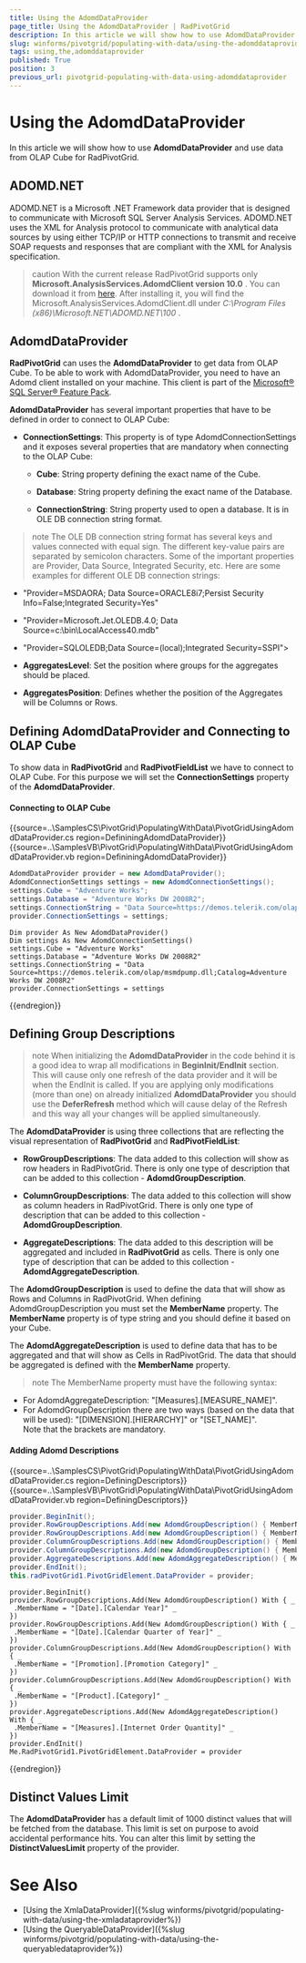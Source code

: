 ```yaml
---
title: Using the AdomdDataProvider
page_title: Using the AdomdDataProvider | RadPivotGrid
description: In this article we will show how to use AdomdDataProvider and use data from OLAP Cube for RadPivotGrid.
slug: winforms/pivotgrid/populating-with-data/using-the-adomddataprovider
tags: using,the,adomddataprovider
published: True
position: 3
previous_url: pivotgrid-populating-with-data-using-adomddataprovider
---
```


# Using the AdomdDataProvider

In this article we will show how to use **AdomdDataProvider** and use data from OLAP Cube for RadPivotGrid.

## ADOMD.NET

ADOMD.NET is a Microsoft .NET Framework data provider that is designed to communicate with Microsoft SQL Server Analysis Services. ADOMD.NET uses the XML for Analysis protocol to communicate with analytical data sources by using either TCP/IP or HTTP connections to transmit and receive SOAP requests and responses that are compliant with the XML for Analysis specification.

>caution With the current release RadPivotGrid supports only __Microsoft.AnalysisServices.AdomdClient version 10.0__ . You can download it from [here](http://www.microsoft.com/en-us/download/details.aspx?id=30440). After installing it, you will find the Microsoft.AnalysisServices.AdomdClient.dll under *C:\Program Files (x86)\Microsoft.NET\ADOMD.NET\100* .
>

## AdomdDataProvider

**RadPivotGrid** can uses the **AdomdDataProvider** to get data from OLAP Cube.  To be able to work with AdomdDataProvider, you need to have an Adomd client installed on your machine. This client is part of the [Microsoft® SQL Server® Feature Pack](http://www.microsoft.com/en-us/download/details.aspx?id=30440).

**AdomdDataProvider** has several important properties that have to be defined in order to connect to OLAP Cube: 

* __ConnectionSettings__: This property is of type AdomdConnectionSettings and it exposes several properties that are mandatory when connecting to the OLAP Cube:

  * __Cube__: String property defining the exact name of the Cube.

  * __Database__: String property defining the exact name of the Database.

  * __ConnectionString__: String property used to open a database. It is in OLE DB connection string format.

>note The OLE DB connection string format has several keys and values connected with equal sign. The different key-value pairs are separated by semicolon characters. Some of the important properties are Provider, Data Source, Integrated Security, etc. Here are some examples for different OLE DB connection strings:
>
* "Provider=MSDAORA; Data Source=ORACLE8i7;Persist Security Info=False;Integrated Security=Yes"
* "Provider=Microsoft.Jet.OLEDB.4.0; Data Source=c:\bin\LocalAccess40.mdb"
* "Provider=SQLOLEDB;Data Source=(local);Integrated Security=SSPI">

* __AggregatesLevel__: Set the position where groups for the aggregates should be placed.

* __AggregatesPosition__: Defines whether the position of the Aggregates will be Columns or Rows.

## Defining AdomdDataProvider and Connecting to OLAP Cube

To show data in **RadPivotGrid** and **RadPivotFieldList** we have to connect to OLAP Cube. For this purpose we will set the **ConnectionSettings** property of the **AdomdDataProvider**.

#### Connecting to OLAP Cube

{{source=..\SamplesCS\PivotGrid\PopulatingWithData\PivotGridUsingAdomdDataProvider.cs region=DefininingAdomdDataProvider}} 
{{source=..\SamplesVB\PivotGrid\PopulatingWithData\PivotGridUsingAdomdDataProvider.vb region=DefininingAdomdDataProvider}} 

````C#
AdomdDataProvider provider = new AdomdDataProvider();
AdomdConnectionSettings settings = new AdomdConnectionSettings();
settings.Cube = "Adventure Works";
settings.Database = "Adventure Works DW 2008R2";
settings.ConnectionString = "Data Source=https://demos.telerik.com/olap/msmdpump.dll;Catalog=Adventure Works DW 2008R2";
provider.ConnectionSettings = settings;

````
````VB.NET
Dim provider As New AdomdDataProvider()
Dim settings As New AdomdConnectionSettings()
settings.Cube = "Adventure Works"
settings.Database = "Adventure Works DW 2008R2"
settings.ConnectionString = "Data Source=https://demos.telerik.com/olap/msmdpump.dll;Catalog=Adventure Works DW 2008R2"
provider.ConnectionSettings = settings

````

{{endregion}}

## Defining Group Descriptions

>note When initializing the **AdomdDataProvider** in the code behind it is a good idea to wrap all modifications in **BeginInit/EndInit** section. This will cause only one refresh of the data provider and it will be when the EndInit is called. If you are applying only modifications (more than one) on already initialized **AdomdDataProvider** you should use the **DeferRefresh** method which will cause delay of the Refresh and this way all your changes will be applied simultaneously.
>

The **AdomdDataProvider** is using three collections that are reflecting the visual representation of **RadPivotGrid** and **RadPivotFieldList**:

* __RowGroupDescriptions__: The data added to this collection will show as row headers in RadPivotGrid. There is only one type of description that can be added to this collection - **AdomdGroupDescription**.

* __ColumnGroupDescriptions__: The data added to this collection will show as column headers in RadPivotGrid. There is only one type of description that can be added to this collection - **AdomdGroupDescription**.

* __AggregateDescriptions__: The data added to this description will be aggregated and included in **RadPivotGrid** as cells. There is only one type of description that can be added to this collection - **AdomdAggregateDescription**.

The **AdomdGroupDescription** is used to define the data that will show as Rows and Columns in RadPivotGrid. When defining AdomdGroupDescription you must set the **MemberName** property. The **MemberName** property is of type string and you should define it based on your Cube.

The **AdomdAggregateDescription** is used to define data that has to be aggregated and that will show as Cells in RadPivotGrid. The data that should be aggregated is defined with the **MemberName** property.

>note The MemberName property must have the following syntax:
* For AdomdAggregateDescription: "[Measures].[MEASURE_NAME]".
* For AdomdGroupDescription there are two ways (based on the data that will be used): "[DIMENSION].[HIERARCHY]" or "[SET_NAME]".<br>Note that the brackets are mandatory.
>

#### Adding Adomd Descriptions

{{source=..\SamplesCS\PivotGrid\PopulatingWithData\PivotGridUsingAdomdDataProvider.cs region=DefiningDescriptors}} 
{{source=..\SamplesVB\PivotGrid\PopulatingWithData\PivotGridUsingAdomdDataProvider.vb region=DefiningDescriptors}} 

````C#
provider.BeginInit();
provider.RowGroupDescriptions.Add(new AdomdGroupDescription() { MemberName = "[Date].[Calendar Year]" });
provider.RowGroupDescriptions.Add(new AdomdGroupDescription() { MemberName = "[Date].[Calendar Quarter of Year]" });
provider.ColumnGroupDescriptions.Add(new AdomdGroupDescription() { MemberName = "[Promotion].[Promotion Category]" });
provider.ColumnGroupDescriptions.Add(new AdomdGroupDescription() { MemberName = "[Product].[Category]" });
provider.AggregateDescriptions.Add(new AdomdAggregateDescription() { MemberName = "[Measures].[Internet Order Quantity]" });
provider.EndInit();
this.radPivotGrid1.PivotGridElement.DataProvider = provider;

````
````VB.NET
provider.BeginInit()
provider.RowGroupDescriptions.Add(New AdomdGroupDescription() With { _
 .MemberName = "[Date].[Calendar Year]" _
})
provider.RowGroupDescriptions.Add(New AdomdGroupDescription() With { _
 .MemberName = "[Date].[Calendar Quarter of Year]" _
})
provider.ColumnGroupDescriptions.Add(New AdomdGroupDescription() With { _
 .MemberName = "[Promotion].[Promotion Category]" _
})
provider.ColumnGroupDescriptions.Add(New AdomdGroupDescription() With { _
 .MemberName = "[Product].[Category]" _
})
provider.AggregateDescriptions.Add(New AdomdAggregateDescription() With { _
 .MemberName = "[Measures].[Internet Order Quantity]" _
})
provider.EndInit()
Me.RadPivotGrid1.PivotGridElement.DataProvider = provider

````

{{endregion}}

## Distinct Values Limit

The **AdomdDataProvider** has a default limit of 1000 distinct values that will be fetched from the database. This limit is set on purpose to avoid accidental performance hits. You can alter this limit by setting the **DistinctValuesLimit** property of the provider. 

# See Also

* [Using the XmlaDataProvider]({%slug winforms/pivotgrid/populating-with-data/using-the-xmladataprovider%})
* [Using the QueryableDataProvider]({%slug winforms/pivotgrid/populating-with-data/using-the-queryabledataprovider%})
 
